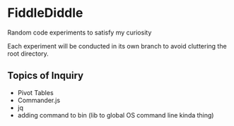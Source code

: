 # FiddleDiddle
Random code experiments to satisfy my curiosity

Each experiment will be conducted in its own branch to avoid cluttering the root directory.

## Topics of Inquiry

- Pivot Tables
- Commander.js
- jq
- adding command to bin (lib to global OS command line kinda thing)
